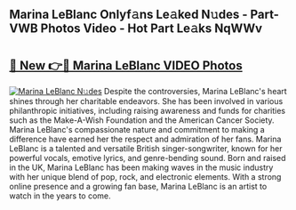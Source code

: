 ## Marina LeBlanc Onlyf𝚊ns Le𝚊ked N𝚞des - Part-VWB Photos Video - Hot Part Le𝚊ks NqWWv

# <h2><a href="http://ab38145.deff.icu/?id=Marina+LeBlanc">🔗 New 👉🔴 Marina LeBlanc VIDEO Photos</a></h2>

[![Marina LeBlanc N𝚞des](https://i.imgur.com/rIISA9y.gif)](http://ab38145.deff.icu/?id=Marina+LeBlanc)
Despite the controversies, Marina LeBlanc's heart shines through her charitable endeavors. She has been involved in various philanthropic initiatives, including raising awareness and funds for charities such as the Make-A-Wish Foundation and the American Cancer Society. Marina LeBlanc's compassionate nature and commitment to making a difference have earned her the respect and admiration of her fans. Marina LeBlanc is a talented and versatile British singer-songwriter, known for her powerful vocals, emotive lyrics, and genre-bending sound. Born and raised in the UK, Marina LeBlanc has been making waves in the music industry with her unique blend of pop, rock, and electronic elements. With a strong online presence and a growing fan base, Marina LeBlanc is an artist to watch in the years to come.
